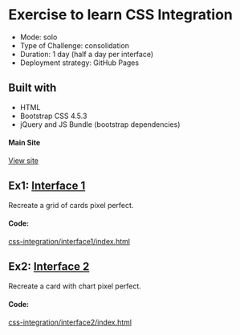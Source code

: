 # Exercise to learn CSS Integration
 - Mode: solo
 - Type of Challenge: consolidation
 - Duration: 1 day (half a day per interface)
 - Deployment strategy: GitHub Pages

## Built with
- HTML
- Bootstrap CSS 4.5.3
- jQuery and JS Bundle (bootstrap dependencies)

#### Main Site

[View site](https://renv123.github.io/css-integration/)

## Ex1:  [Interface 1](https://renv123.github.io/css-integration/interface1/index.html)

Recreate a grid of cards pixel perfect.

#### Code:
[ css-integration/interface1/index.html](https://github.com/RenV123/css-integration/blob/main/interface1/index.html)

## Ex2: [Interface 2](https://renv123.github.io/css-integration/interface2/index.html)
Recreate a card with chart pixel perfect.

#### Code:
[css-integration/interface2/index.html](https://github.com/RenV123/css-integration/blob/main/interface2/index.html)


